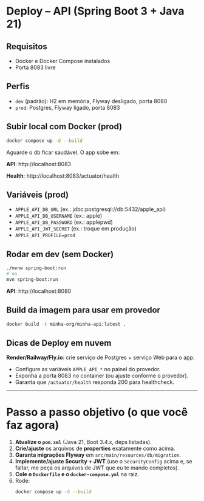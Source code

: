 # Deploy – API (Spring Boot 3 + Java 21)

## Requisitos
- Docker e Docker Compose instalados
- Porta 8083 livre

## Perfis
- `dev` (padrão): H2 em memória, Flyway desligado, porta 8080
- `prod`: Postgres, Flyway ligado, porta 8083

## Subir local com Docker (prod)
```bash
docker compose up -d --build
```

Aguarde o db ficar saudável. O app sobe em:

**API**: http://localhost:8083

**Health**: http://localhost:8083/actuator/health

## Variáveis (prod)

- `APPLE_API_DB_URL` (ex.: jdbc:postgresql://db:5432/apple_api)
- `APPLE_API_DB_USERNAME` (ex.: apple)
- `APPLE_API_DB_PASSWORD` (ex.: applepwd)
- `APPLE_API_JWT_SECRET` (ex.: troque em produção)
- `APPLE_API_PROFILE=prod`

## Rodar em dev (sem Docker)
```bash
./mvnw spring-boot:run
# ou
mvn spring-boot:run
```

**API**: http://localhost:8080

## Build da imagem para usar em provedor
```bash
docker build -t minha-org/minha-api:latest .
```

## Dicas de Deploy em nuvem

**Render/Railway/Fly.io**: crie serviço de Postgres + serviço Web para o app.

- Configure as variáveis `APPLE_API_*` no painel do provedor.
- Exponha a porta 8083 no container (ou ajuste conforme o provedor).
- Garanta que `/actuator/health` responda 200 para healthcheck.

---

# Passo a passo objetivo (o que você faz agora)

1. **Atualize o `pom.xml`** (Java 21, Boot 3.4.x, deps listadas).
2. **Crie/ajuste** os arquivos de **properties** exatamente como acima.
3. **Garanta migrações Flyway** em `src/main/resources/db/migration`.
4. **Implemente/ajuste Security + JWT** (use o `SecurityConfig` acima e, se faltar, me peça os arquivos de JWT que eu te mando completos).
5. **Cole o `Dockerfile` e o `docker-compose.yml`** na raiz.
6. Rode:
   ```bash
   docker compose up -d --build
   ```